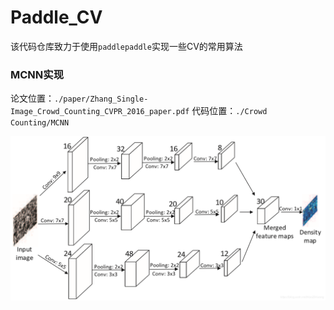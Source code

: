 # Paddle_CV
该代码仓库致力于使用`paddlepaddle`实现一些CV的常用算法









### MCNN实现

论文位置：`./paper/Zhang_Single-Image_Crowd_Counting_CVPR_2016_paper.pdf`
代码位置：`./Crowd Counting/MCNN`


![MCNN](./readme_src/MCNN.png)



